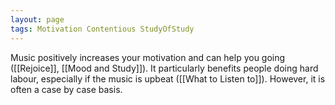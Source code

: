 ```yaml
---
layout: page
tags: Motivation Contentious StudyOfStudy 
---
```


Music positively increases your motivation and can help you going ([[Rejoice]], [[Mood and Study]]). It particularly benefits people doing hard labour, especially if the music is upbeat ([[What to Listen to]]). However, it is often a case by case basis.